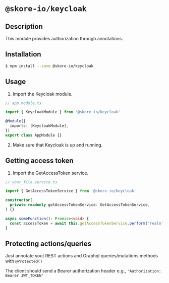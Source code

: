 # `@skore-io/keycloak`

## Description

This module provides authorization through annotations.

## Installation

```bash
$ npm install --save @skore-io/keycloak
```

## Usage

1. Import the Keycloak module.

```typescript
// app.module.ts

import { KeycloakModule } from '@skore-io/keycloak'

@Module({
  imports: [KeycloakModule],
})
export class AppModule {}
```

2. Make sure that Keycloak is up and running.

## Getting access token

1. Import the GetAccessToken service.

```typescript
// your_file.service.ts

import { GetAccessTokenService } from '@skore-io/keycloak'

constructor(
  private readonly getAccessTokenService: GetAccessTokenService,
) {}

async someFunction(): Promise<void> {
  const accessToken = await this.getAccessTokenService.perform('realm', 'username', 'password')
}
```

## Protecting actions/queries

Just annotate yout REST actions and Graphql queries/mutations methods with `@Protected()`

The client should send a Bearer authorization header e.g., `'Authorization: Bearer JWT_TOKEN'`